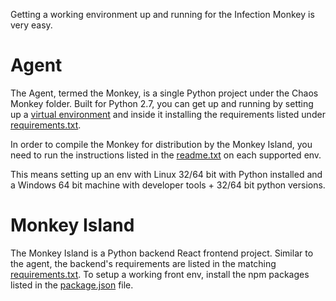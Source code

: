 Getting a working environment up and running for the Infection Monkey is very easy.


# Agent 
The Agent, termed the Monkey, is a single Python project under the Chaos Monkey folder. Built for Python 2.7, you can get up and running by setting up a [virtual environment](http://docs.python-guide.org/en/latest/dev/virtualenvs/) and inside it installing the requirements listed under [requirements.txt](https://github.com/guardicore/monkey/blob/master/chaos_monkey/requirements.txt).

In order to compile the Monkey for distribution by the Monkey Island, you need to run the instructions listed in the [readme.txt](https://github.com/guardicore/monkey/blob/master/chaos_monkey/readme.txt) on each supported env. 

This means setting up an env with Linux 32/64 bit with Python installed and a Windows 64 bit machine with developer tools + 32/64 bit python versions.

# Monkey Island
The Monkey Island is a Python backend React frontend project. Similar to the agent, the backend's requirements are listed in the matching [requirements.txt](https://github.com/guardicore/monkey/blob/master/monkey_island/requirements.txt). To setup a working front env, install the npm packages listed in the [package.json](https://github.com/guardicore/monkey/blob/master/monkey_island/cc/ui/package.json) file. 